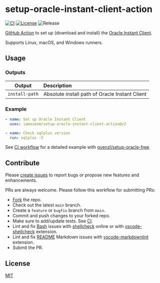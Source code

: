# setup-oracle-instant-client-action

[![CI](https://github.com/iamazeem/setup-oracle-instant-client-action/actions/workflows/ci.yml/badge.svg?branch=main)](https://github.com/iamAzeem/setup-oracle-instant-client-action/actions/workflows/ci.yml)
[![License](https://img.shields.io/badge/license-MIT-darkgreen.svg?style=flat-square)](https://github.com/iamAzeem/setup-oracle-instant-client-action/blob/master/LICENSE)
![Release](https://img.shields.io/github/v/release/iamAzeem/setup-oracle-instant-client-action?style=flat-square)

[GitHub Action](https://docs.github.com/en/actions) to set up (download and
install) the [Oracle Instant
Client](https://www.oracle.com/database/technologies/instant-client/downloads.html).

Supports Linux, macOS, and Windows runners.

## Usage

### Outputs

|     Output     | Description                                    |
| :------------: | :--------------------------------------------- |
| `install-path` | Absolute install path of Oracle Instant Client |

### Example

```yml
- name: Set up Oracle Instant Client
  uses: iamazeem/setup-oracle-instant-client-action@v2

- name: Check sqlplus version
  run: sqlplus -V
```

See [CI workflow](./.github/workflows/ci.yml) for a detailed example with
[gvenzl/setup-oracle-free](https://github.com/gvenzl/setup-oracle-free).

## Contribute

Please [create
issues](https://github.com/iamazeem/setup-oracle-instant-client-action/issues/new/choose)
to report bugs or propose new features and enhancements.

PRs are always welcome. Please follow this workflow for submitting PRs:

- [Fork](https://github.com/iamazeem/setup-oracle-instant-client-action/fork)
  the repo.
- Check out the latest `main` branch.
- Create a `feature` or `bugfix` branch from `main`.
- Commit and push changes to your forked repo.
- Make sure to add/update tests. See [CI](./.github/workflows/ci.yml).
- Lint and fix [Bash](https://www.gnu.org/software/bash/manual/bash.html) issues
  with [shellcheck](https://www.shellcheck.net/) online or with
  [vscode-shellcheck](https://github.com/vscode-shellcheck/vscode-shellcheck)
  extension.
- Lint and fix [README](README.md) Markdown issues with
  [vscode-markdownlint](https://github.com/DavidAnson/vscode-markdownlint)
  extension.
- Submit the PR.

## License

[MIT](LICENSE)
